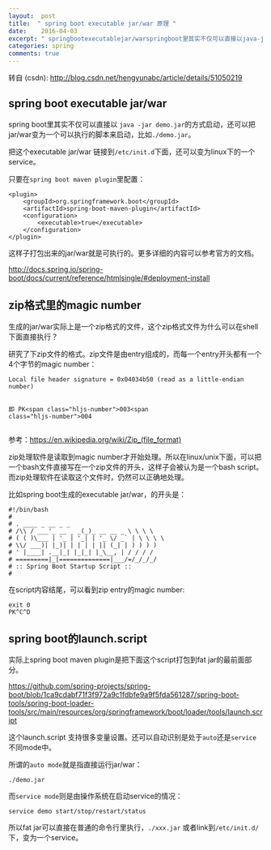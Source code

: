 ```yaml
---
layout:  post
title:  " spring boot executable jar/war 原理 "
date:    2016-04-03
excerpt: " springbootexecutablejar/warspringboot里其实不仅可以直接以java-jardemo.jar的方式启动，还可以把jar/war变为一个可以执行的脚本来启动，比如./demo.jar。把这个executablejar/war链接到/etc/init.d下面，还可以变为linux下的一个service。只要在springbootmavenplugin里配置：<plugin><groupId>org.springframework.boot</groupId><artifactId>spring-boot-maven-plugin</artifactId><configuration><executable>true</executable></configuration></plugin>这样子打包出来的jar/war就是可执行的。更多详细的内容可以参考官方的文档。http://docs.spring.io/spring-boot/docs/current/reference/htmlsingle/#deployment-installzip格式里的magicnumber生成的jar/war实际上是一个zip格式的文件，这个zip格式文件为什么可以在shell下面直接执行？... "
categories: spring 
comments: true
---
```

转自 (csdn): http://blog.csdn.net/hengyunabc/article/details/51050219
<div class="markdown_views">
 <h2 id="spring-boot-executable-jarwar">spring boot executable jar/war</h2> 
 <p>spring boot里其实不仅可以直接以 <code>java -jar demo.jar</code>的方式启动，还可以把jar/war变为一个可以执行的脚本来启动，比如<code>./demo.jar</code>。</p> 
 <p>把这个executable jar/war 链接到<code>/etc/init.d</code>下面，还可以变为linux下的一个service。</p> 
 <p>只要在<code>spring boot maven plugin</code>里配置：</p> 
 <pre class="prettyprint"><code class="language-xml hljs "><span class="hljs-tag">&lt;<span class="hljs-title">plugin</span>&gt;</span>
    <span class="hljs-tag">&lt;<span class="hljs-title">groupId</span>&gt;</span>org.springframework.boot<span class="hljs-tag">&lt;/<span class="hljs-title">groupId</span>&gt;</span>
    <span class="hljs-tag">&lt;<span class="hljs-title">artifactId</span>&gt;</span>spring-boot-maven-plugin<span class="hljs-tag">&lt;/<span class="hljs-title">artifactId</span>&gt;</span>
    <span class="hljs-tag">&lt;<span class="hljs-title">configuration</span>&gt;</span>
        <span class="hljs-tag">&lt;<span class="hljs-title">executable</span>&gt;</span>true<span class="hljs-tag">&lt;/<span class="hljs-title">executable</span>&gt;</span>
    <span class="hljs-tag">&lt;/<span class="hljs-title">configuration</span>&gt;</span>
<span class="hljs-tag">&lt;/<span class="hljs-title">plugin</span>&gt;</span></code></pre> 
 <p>这样子打包出来的jar/war就是可执行的。更多详细的内容可以参考官方的文档。</p> 
 <p><a href="http://docs.spring.io/spring-boot/docs/current/reference/htmlsingle/#deployment-install">http://docs.spring.io/spring-boot/docs/current/reference/htmlsingle/#deployment-install</a></p> 
 <h2 id="zip格式里的magic-number">zip格式里的magic number</h2> 
 <p>生成的jar/war实际上是一个zip格式的文件，这个zip格式文件为什么可以在shell下面直接执行？</p> 
 <p>研究了下zip文件的格式。zip文件是由entry组成的，而每一个entry开头都有一个4个字节的magic number：</p> 
 <pre class="prettyprint"><code class=" hljs livecodeserver">Local <span class="hljs-built_in">file</span> header signature = <span class="hljs-number">0x04034b50</span> (<span class="hljs-built_in">read</span> <span class="hljs-keyword">as</span> <span class="hljs-operator">a</span> little-endian <span class="hljs-built_in">number</span>)

即 PK\<span class="hljs-number">003</span>\<span class="hljs-number">004</span></code></pre> 
 <p>参考：<a href="https://en.wikipedia.org/wiki/Zip_(file_format)">https://en.wikipedia.org/wiki/Zip_(file_format)</a></p> 
 <p>zip处理软件是读取到magic number才开始处理。所以在linux/unix下面，可以把一个bash文件直接写在一个zip文件的开头，这样子会被认为是一个bash script。 而zip处理软件在读取这个文件时，仍然可以正确地处理。</p> 
 <p>比如spring boot生成的executable jar/war，的开头是：</p> 
 <pre class="prettyprint"><code class="language-bash hljs "><span class="hljs-shebang">#!/bin/bash</span>
<span class="hljs-comment">#</span>
<span class="hljs-comment"># . ____ _ __ _ _</span>
<span class="hljs-comment"># /\\ / ___'_ __ _ _(_)_ __ __ _ \ \ \ \</span>
<span class="hljs-comment"># ( ( )\___ | '_ | '_| | '_ \/ _` | \ \ \ \</span>
<span class="hljs-comment"># \\/ ___)| |_)| | | | | || (_| | ) ) ) )</span>
<span class="hljs-comment"># ' |____| .__|_| |_|_| |_\__, | / / / /</span>
<span class="hljs-comment"># =========|_|==============|___/=/_/_/_/</span>
<span class="hljs-comment"># :: Spring Boot Startup Script ::</span>
<span class="hljs-comment">#</span></code></pre> 
 <p>在script内容结尾，可以看到zip entry的magic number:</p> 
 <pre class="prettyprint"><code class=" hljs mathematica">exit <span class="hljs-number">0</span>
PK^<span class="hljs-keyword">C</span>^<span class="hljs-keyword">D</span></code></pre> 
 <h2 id="spring-boot的launchscript">spring boot的launch.script</h2> 
 <p>实际上spring boot maven plugin是把下面这个script打包到fat jar的最前面部分。</p> 
 <p><a href="https://github.com/spring-projects/spring-boot/blob/1ca9cdabf71f3f972a9c1fdbfe9a9f5fda561287/spring-boot-tools/spring-boot-loader-tools/src/main/resources/org/springframework/boot/loader/tools/launch.script">https://github.com/spring-projects/spring-boot/blob/1ca9cdabf71f3f972a9c1fdbfe9a9f5fda561287/spring-boot-tools/spring-boot-loader-tools/src/main/resources/org/springframework/boot/loader/tools/launch.script</a> </p> 
 <p>这个launch.script 支持很多变量设置。还可以自动识别是处于<code>auto</code>还是<code>service</code>不同mode中。</p> 
 <p>所谓的<code>auto mode</code>就是指直接运行jar/war：</p> 
 <pre class="prettyprint"><code class="language-bash hljs ">./demo.jar</code></pre> 
 <p>而<code>service mode</code>则是由操作系统在启动service的情况：</p> 
 <pre class="prettyprint"><code class="language-bash hljs ">service demo start/stop/restart/status</code></pre> 
 <p>所以fat jar可以直接在普通的命令行里执行，<code>./xxx.jar</code> 或者link到<code>/etc/init.d/</code>下，变为一个service。</p>
</div>